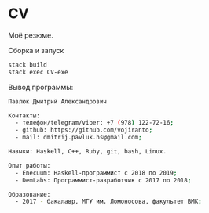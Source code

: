 # CV

Моё резюме.

Сборка и запуск

```bash
stack build
stack exec CV-exe
```

Вывод программы:

```bash
Павлюк Дмитрий Александрович

Контакты:
  - телефон/telegram/viber: +7 (978) 122-72-16;
  - github: https://github.com/vojiranto;
  - mail: dmitrij.pavluk.hs@gmail.com;

Навыки: Haskell, C++, Ruby, git, bash, Linux.

Опыт работы:
  - Enecuum: Haskell-программист с 2018 по 2019;
  - DemLabs: Программист-разработчик с 2017 по 2018;

Образование:
  - 2017 - бакалавр, МГУ им. Ломоносова, факультет ВМК;
```